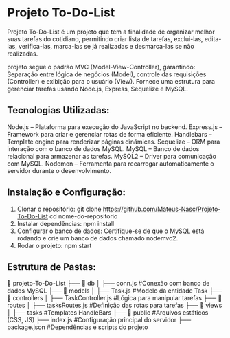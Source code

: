 # Projeto To-Do-List

Projeto To-Do-List é um projeto que tem a finalidade de organizar melhor suas tarefas do cotidiano, permitindo criar lista de tarefas, exclui-las, edita-las, verifica-las, marca-las se já realizadas e desmarca-las se não realizadas.

projeto segue o padrão MVC (Model-View-Controller), garantindo: Separação entre lógica de negócios (Model), controle das requisições (Controller) e exibição para o usuário (View). Fornece uma estrutura 
para gerenciar tarefas usando Node.js, Express, Sequelize e MySQL.

## Tecnologias Utilizadas:
Node.js – Plataforma para execução do JavaScript no backend.
Express.js – Framework para criar e gerenciar rotas de forma eficiente.
Handlebars – Template engine para renderizar páginas dinâmicas.
Sequelize – ORM para interação com o banco de dados MySQL.
MySQL – Banco de dados relacional para armazenar as tarefas.
MySQL2 – Driver para comunicação com MySQL.
Nodemon – Ferramenta para recarregar automaticamente o servidor durante o desenvolvimento.

## Instalação e Configuração:
1. Clonar o repositório:
git clone <https://github.com/Mateus-Nasc/Projeto-To-Do-List>
cd nome-do-repositorio
2. Instalar dependências:
npm install
3. Configurar o banco de dados:
Certifique-se de que o MySQL está rodando e crie um banco de
dados chamado nodemvc2.
4. Rodar o projeto:
npm start

## Estrutura de Pastas:
📂 projeto-To-Do-List
├── 📂 db
│ ├── conn.js  #Conexão com banco de dados MySQL
├── 📂 models
│ ├── Task.js  #Modelo da entidade Task
├── 📂 controllers
│ ├── TaskController.js  #Lógica para manipular tarefas
├── 📂 routes
│ ├── tasksRoutes.js  #Definição das rotas para tarefas
├── 📂 views
│ ├── tasks  #Templates HandleBars
├── 📂 public  #Arquivos estáticos (CSS, JS)
├── index.js  #Configuração principal do servidor
├── package.json  #Dependências e scripts do projeto
